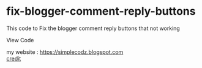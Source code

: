 # fix-blogger-comment-reply-buttons
This code to Fix the blogger comment reply buttons that not working

View Code

my website : <a href="https://simplecodz.blogspot.com">https://simplecodz.blogspot.com</a>
<br/>
<a href="https://bit.ly/2Anx2D5">credit</a>
